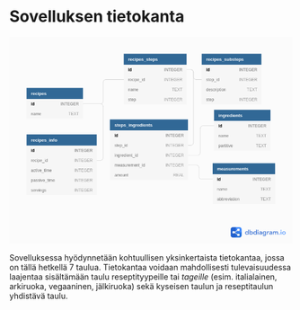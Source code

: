 # Sovelluksen tietokanta

![Sovelluksen tietokantakaavio](https://github.com/osekeranen/reseptisovellus/blob/main/media/images/recipe_db.png)

Sovelluksessa hyödynnetään kohtuullisen yksinkertaista tietokantaa, jossa on tällä hetkellä 7 taulua. Tietokantaa voidaan mahdollisesti tulevaisuudessa laajentaa sisältämään taulu reseptityypeille tai *tageille* (esim. italialainen, arkiruoka, vegaaninen, jälkiruoka) sekä kyseisen taulun ja reseptitaulun yhdistävä taulu.

